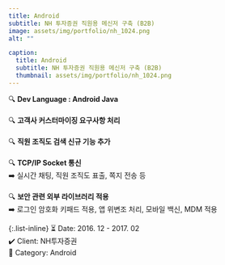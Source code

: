 ```yaml
---
title: Android
subtitle: NH 투자증권 직원용 메신저 구축 (B2B)
image: assets/img/portfolio/nh_1024.png
alt: ""

caption:
  title: Android
  subtitle: NH 투자증권 직원용 메신저 구축 (B2B)
  thumbnail: assets/img/portfolio/nh_1024.png
---
```


🔍 <b>Dev Language : Android Java</b><br><br>
🔍 <b>고객사 커스터마이징 요구사항 처리</b><br><br>
🔍 <b>직원 조직도 검색 신규 기능 추가</b><br><br>
🔍 <b>TCP/IP Socket 통신</b><br>
➡️ 실시간 채팅, 직원 조직도 표출, 쪽지 전송 등<br><br>
🔍 <b>보안 관련 외부 라이브러리 적용</b><br>
➡️ 로그인 암호화 키패드 적용, 앱 위변조 처리, 모바일 백신, MDM 적용
<br>

{:.list-inline}
⏳ Date: 2016. 12 - 2017. 02<br>
✔️ Client: NH투자증권<br>
📌 Category: Android<br>


